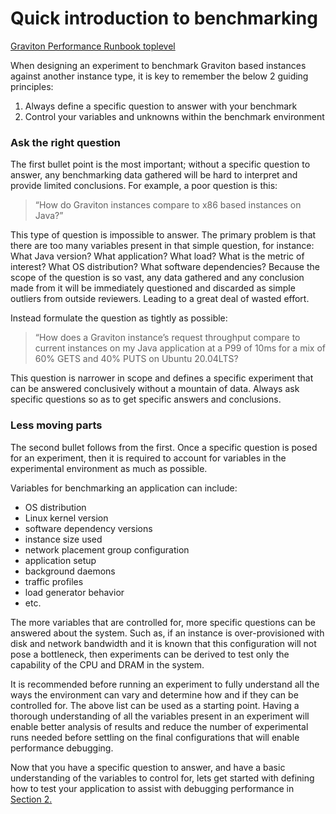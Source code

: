 # Quick introduction to benchmarking

[Graviton Performance Runbook toplevel](./README.md)

When designing an experiment to benchmark Graviton based instances against another instance type, it is key to remember the below 2 guiding principles:

1. Always define a specific question to answer with your benchmark
2. Control your variables and unknowns within the benchmark environment

### Ask the right question

The first bullet point is the most important; without a specific question to answer, any benchmarking data gathered will be hard to interpret and provide limited conclusions.  For example, a poor question is this:

> “How do Graviton instances compare to x86 based instances on Java?”

This type of question is impossible to answer.  The primary problem is that there are too many variables present in that simple question, for instance: What Java version? What application? What load? What is the metric of interest?  What OS distribution? What software dependencies?  Because the scope of the question is so vast, any data gathered and any conclusion made from it will be immediately questioned and discarded as simple outliers from outside reviewers.  Leading to a great deal of wasted effort. 

Instead formulate the question as tightly as possible:

> “How does a Graviton instance’s request throughput compare to current instances on my Java application at a P99 of 10ms for a mix of 60% GETS and 40% PUTS on Ubuntu 20.04LTS?

This question is narrower in scope and defines a specific experiment that can be answered conclusively without a mountain of data.  Always ask specific questions so as to get specific answers and conclusions.  

### Less moving parts

The second bullet follows from the first.  Once a specific question is posed for an experiment, then it is required to account for variables in the experimental environment as much as possible.   

Variables for benchmarking an application can include: 
- OS distribution
- Linux kernel version
- software dependency versions
- instance size used
- network placement group configuration
- application setup
- background daemons
- traffic profiles
- load generator behavior 
- etc.  

The more variables that are controlled for, more specific questions can be answered about the system.  Such as, if an instance is over-provisioned with disk and network bandwidth and it is known that this configuration will not pose a bottleneck, then experiments can be derived to test only the capability of the CPU and DRAM in the system.  

It is recommended before running an experiment to fully understand all the ways the environment can vary and determine how and if they can be controlled for.  The above list can be used as a starting point.  Having a thorough understanding of all the variables present in an experiment will enable better analysis of results and reduce the number of experimental runs needed before settling on the final configurations that will enable performance debugging.  

Now that you have a specific question to answer, and have a basic understanding of the variables to control for, lets get started with defining how to test your application to assist with debugging performance in [Section 2.](./defining_your_benchmark.md)



